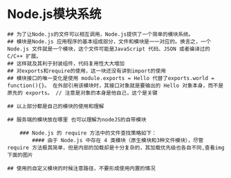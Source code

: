 # Node.js模块系统
    ## 为了让Node.js的文件可以相互调用，Node.js提供了一个简单的模块系统。
    ## 模块是Node.js 应用程序的基本组成部分，文件和模块是一一对应的。换言之，一个 Node.js 文件就是一个模块，这个文件可能是JavaScript 代码、JSON 或者编译过的C/C++ 扩展。
    ## 这样就及其利于封装组件，代码复用性大大增加
    ## 对exports和require的使用，这一块还没有讲到import的使用
    ## 模块接口的唯一变化是使用 module.exports = Hello 代替了exports.world = function(){}。 在外部引用该模块时，其接口对象就是要输出的 Hello 对象本身，而不是原先的 exports。 // 注意是对象的本身是他自己，这个是关键
    
    ## 以上部分都是自己的模块的使用和理解

    ## 服务端的模块放在哪里 也可以理解为nodeJS的自带模块

        ### Node.js 的 require 方法中的文件查找策略如下：
            #### 由于 Node.js 中存在 4 类模块（原生模块和3种文件模块），尽管 require 方法极其简单，但是内部的加载却是十分复杂的，其加载优先级也各自不同,查看img下面的图片

    ## 使用的自定义模块的时候注意路径，不要形成使用内置的情况